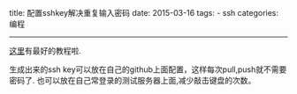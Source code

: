 title: 配置sshkey解决重复输入密码
date: 2015-03-16
tags: 
    - ssh
categories: 编程

---

[这里](https://help.github.com/articles/generating-an-ssh-key://help.github.com/articles/generating-an-ssh-key/)有最好的教程啦.
<!--more-->  

生成出来的ssh key可以放在自己的github上面配置，这样每次pull,push就不需要密码了.
也可以放在自己常登录的测试服务器上面,减少敲击键盘的次数。
